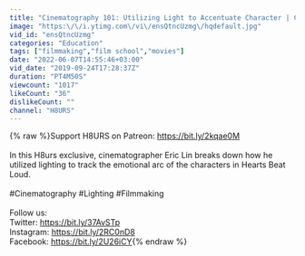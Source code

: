 ```yaml
---
title: "Cinematography 101: Utilizing Light to Accentuate Character | Cinematographer Eric Lin"
image: "https:\/\/i.ytimg.com\/vi\/ensQtncUzmg\/hqdefault.jpg"
vid_id: "ensQtncUzmg"
categories: "Education"
tags: ["filmmaking","film school","movies"]
date: "2022-06-07T14:55:46+03:00"
vid_date: "2019-09-24T17:28:37Z"
duration: "PT4M50S"
viewcount: "1017"
likeCount: "36"
dislikeCount: ""
channel: "H8URS"
---
```

{% raw %}Support H8URS on Patreon: <a rel="nofollow" target="blank" href="https://bit.ly/2kqae0M">https://bit.ly/2kqae0M</a><br /><br />In this H8urs exclusive, cinematographer Eric Lin breaks down how he utilized lighting to track the emotional arc of the characters in Hearts Beat Loud. <br /><br />#Cinematography #Lighting #Filmmaking<br /><br />Follow us:<br />Twitter: <a rel="nofollow" target="blank" href="https://bit.ly/37AvSTp">https://bit.ly/37AvSTp</a><br />Instagram: <a rel="nofollow" target="blank" href="https://bit.ly/2RC0nD8">https://bit.ly/2RC0nD8</a><br />Facebook: <a rel="nofollow" target="blank" href="https://bit.ly/2U26iCY">https://bit.ly/2U26iCY</a>{% endraw %}
